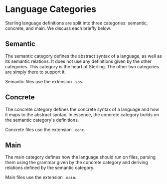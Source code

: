 # Language Categories
Sterling language definitions are split into three categories:
semantic, concrete, and main.  We discuss each briefly below.


## Semantic
The semantic category defines the abstract syntax of a language, as
well as its semantic relations.  It does not use any definitions given
by the other categories.  This category is the heart of Sterling.  The
other two categories are simply there to support it.

Semantic files use the extension `.sos`.


## Concrete
The concrete category defines the concrete syntax of a language and
how it maps to the abstract syntax.  In essence, the concrete category
builds on the semantic category's definitions.

Concrete files use the extension `.conc`.


## Main
The main category defines how the language should run on files,
parsing them using the grammar given by the concrete category and
deriving relations defined by the semantic category.

Main files use the extension `.main`.
